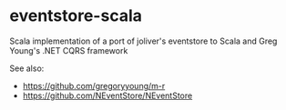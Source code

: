 eventstore-scala
================

Scala implementation of a port of joliver's eventstore to Scala and Greg Young's .NET CQRS framework

See also:
  - https://github.com/gregoryyoung/m-r
  - https://github.com/NEventStore/NEventStore
